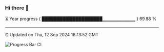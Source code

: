 ### Hi there 👋

⏳ Year progress { ████████████████████▁▁▁▁▁▁▁▁▁▁ } 69.88 %

---

⏰ Updated on Thu, 12 Sep 2024 18:13:52 GMT

![Progress Bar CI](https://github.com/Shyam-Makwana/GitHub-Actions-Demo/workflows/Progress%20Bar%20CI/badge.svg)
